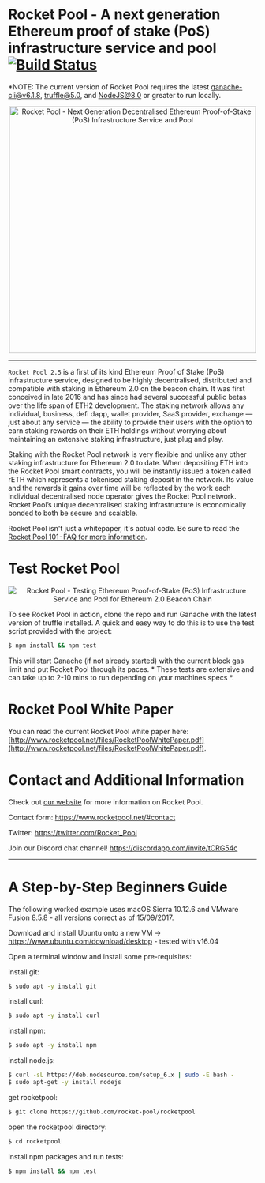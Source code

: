 # Rocket Pool - A next generation Ethereum proof of stake (PoS) infrastructure service and pool [![Build Status](https://travis-ci.org/rocket-pool/rocketpool.svg?branch=master)](https://travis-ci.org/rocket-pool/rocketpool)

*NOTE: The current version of Rocket Pool requires the latest [ganache-cli@v6.1.8](https://github.com/trufflesuite/ganache-cli), [truffle@5.0](https://github.com/trufflesuite/truffle), and [NodeJS@8.0](https://nodejs.org/en/download/package-manager/) or greater to run locally.

<p align="center">
  <img src="https://raw.githubusercontent.com/rocket-pool/rocketpool/master/images/logo.png?raw=true" alt="Rocket Pool - Next Generation Decentralised Ethereum Proof-of-Stake (PoS) Infrastructure Service and Pool" width="500" />
</p>

---

`Rocket Pool 2.5` is a first of its kind Ethereum Proof of Stake (PoS) infrastructure service, designed to be highly decentralised, distributed and compatible with staking in Ethereum  2.0 on the beacon chain. It was first conceived in late 2016 and has since had several successful public betas over the life span of ETH2 development. The staking network allows any individual, business, defi dapp, wallet provider, SaaS provider, exchange — just about any service — the ability to provide their users with the option to earn staking rewards on their ETH holdings without worrying about maintaining an extensive staking infrastructure, just plug and play.

Staking with the Rocket Pool network is very flexible and unlike any other staking infrastructure for Ethereum 2.0 to date. When depositing ETH into the Rocket Pool smart contracts, you will be instantly issued a token called rETH which represents a tokenised staking deposit in the network. Its value and the rewards it gains over time will be reflected by the work each individual decentralised node operator gives the Rocket Pool network. Rocket Pool’s unique decentralised staking infrastructure is economically bonded to both be secure and scalable.

Rocket Pool isn't just a whitepaper, it's actual code. Be sure to read the [Rocket Pool 101 - FAQ for more information](https://medium.com/rocket-pool/rocket-pool-101-faq-ee683af10da9).

# Test Rocket Pool

<p align="center">
  <img src="https://raw.githubusercontent.com/rocket-pool/rocketpool/master/images/rocket-pool-casper-pos-beacon-chain-test.png?raw=true" alt="Rocket Pool - Testing Ethereum Proof-of-Stake (PoS) Infrastructure Service and Pool for Ethereum 2.0 Beacon Chain"/>
</p>

To see Rocket Pool in action, clone the repo and run Ganache with the latest version of truffle installed. A quick and easy way to do this is to use the test script provided with the project:
```bash
$ npm install && npm test
```
This will start Ganache (if not already started) with the current block gas limit and put Rocket Pool through its paces. * These tests are extensive and can take up to 2-10 mins to run depending on your machines specs *.

# Rocket Pool White Paper

You can read the current Rocket Pool white paper here: [http://www.rocketpool.net/files/RocketPoolWhitePaper.pdf](http://www.rocketpool.net/files/RocketPoolWhitePaper.pdf).

# Contact and Additional Information

Check out [our website](http://www.rocketpool.net) for more information on Rocket Pool.

Contact form: https://www.rocketpool.net/#contact

Twitter: https://twitter.com/Rocket_Pool

Join our Discord chat channel! https://discordapp.com/invite/tCRG54c

---

# A Step-by-Step Beginners Guide

The following worked example uses macOS Sierra 10.12.6 and VMware Fusion 8.5.8 - all versions correct as of 15/09/2017.

Download and install Ubuntu onto a new VM -> https://www.ubuntu.com/download/desktop - tested with v16.04

Open a terminal window and install some pre-requisites:

install git:
```bash
$ sudo apt -y install git
```
install curl:  
```bash
$ sudo apt -y install curl
```
install npm:
```bash
$ sudo apt -y install npm
```
install node.js:
```bash
$ curl -sL https://deb.nodesource.com/setup_6.x | sudo -E bash -
$ sudo apt-get -y install nodejs
```
get rocketpool:
```bash
$ git clone https://github.com/rocket-pool/rocketpool
```
open the rocketpool directory:
```bash
$ cd rocketpool
```
install npm packages and run tests:
```bash
$ npm install && npm test
```
